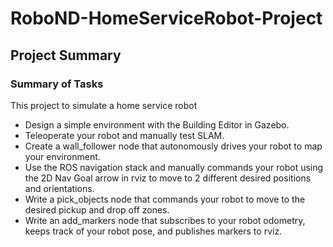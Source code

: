 # RoboND-HomeServiceRobot-Project

## Project Summary 
### Summary of Tasks
This project to simulate a home service robot

- Design a simple environment with the Building Editor in Gazebo.
- Teleoperate your robot and manually test SLAM.
- Create a wall_follower node that autonomously drives your robot to map your environment.
- Use the ROS navigation stack and manually commands your robot using the 2D Nav Goal arrow in rviz to move to 2 different desired positions and orientations.
- Write a pick_objects node that commands your robot to move to the desired pickup and drop off zones.
- Write an add_markers node that subscribes to your robot odometry, keeps track of your robot pose, and publishes markers to rviz.
